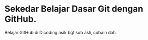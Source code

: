 # Sekedar Belajar Dasar Git dengan GitHub.
Belajar GitHub di Dicoding asik bgt sob asli, cobain dah.
